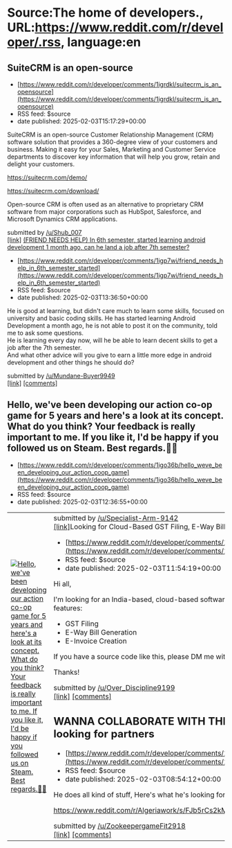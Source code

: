 # Source:The home of developers., URL:https://www.reddit.com/r/developer/.rss, language:en

## SuiteCRM is an open-source
 - [https://www.reddit.com/r/developer/comments/1igrdkl/suitecrm_is_an_opensource](https://www.reddit.com/r/developer/comments/1igrdkl/suitecrm_is_an_opensource)
 - RSS feed: $source
 - date published: 2025-02-03T15:17:29+00:00

<!-- SC_OFF --><div class="md"><p>SuiteCRM is an open-source Customer Relationship Management (CRM) software solution that provides a 360-degree view of your customers and business. Making it easy for your Sales, Marketing and Customer Service departments to discover key information that will help you grow, retain and delight your customers.</p> <p><a href="https://suitecrm.com/demo/">https://suitecrm.com/demo/</a></p> <p><a href="https://suitecrm.com/download/">https://suitecrm.com/download/</a></p> <p>Open-source CRM is often used as an alternative to proprietary CRM software from major corporations such as HubSpot, Salesforce, and Microsoft Dynamics CRM applications.</p> </div><!-- SC_ON --> &#32; submitted by &#32; <a href="https://www.reddit.com/user/Shub_007"> /u/Shub_007 </a> <br/> <span><a href="https://www.reddit.com/r/developer/comments/1igrdkl/suitecrm_is_an_opensource/">[link]</a></span> &#32; <span><a href="https://www.reddit.com/r/developer/comments/1igrdkl/suitecrm_is_

## (FRIEND NEEDS HELP) In 6th semester, started learning android development 1 month ago, can he land a job after 7th semester?
 - [https://www.reddit.com/r/developer/comments/1igp7wi/friend_needs_help_in_6th_semester_started](https://www.reddit.com/r/developer/comments/1igp7wi/friend_needs_help_in_6th_semester_started)
 - RSS feed: $source
 - date published: 2025-02-03T13:36:50+00:00

<!-- SC_OFF --><div class="md"><p>He is good at learning, but didn&#39;t care much to learn some skills, focused on university and basic coding skills. He has started learning Android Development a month ago, he is not able to post it on the community, told me to ask some questions.<br/> He is learning every day now, will he be able to learn decent skills to get a job after the 7th semester.<br/> And what other advice will you give to earn a little more edge in android development and other things he should do?</p> </div><!-- SC_ON --> &#32; submitted by &#32; <a href="https://www.reddit.com/user/Mundane-Buyer9949"> /u/Mundane-Buyer9949 </a> <br/> <span><a href="https://www.reddit.com/r/developer/comments/1igp7wi/friend_needs_help_in_6th_semester_started/">[link]</a></span> &#32; <span><a href="https://www.reddit.com/r/developer/comments/1igp7wi/friend_needs_help_in_6th_semester_started/">[comments]</a></span>

## Hello, we've been developing our action co-op game for 5 years and here's a look at its concept. What do you think? Your feedback is really important to me. If you like it, I'd be happy if you followed us on Steam. Best regards.🌸🙏
 - [https://www.reddit.com/r/developer/comments/1igo36b/hello_weve_been_developing_our_action_coop_game](https://www.reddit.com/r/developer/comments/1igo36b/hello_weve_been_developing_our_action_coop_game)
 - RSS feed: $source
 - date published: 2025-02-03T12:36:55+00:00

<table> <tr><td> <a href="https://www.reddit.com/r/developer/comments/1igo36b/hello_weve_been_developing_our_action_coop_game/"> <img src="https://external-preview.redd.it/dmRkeHQzMTc1eGdlMbPJsDwkjphZgwOszN1-Fic4jYyY0eIhs-fvzcASpwSu.png?width=640&amp;crop=smart&amp;auto=webp&amp;s=a6ef800a79ad394dafad670bf9d3fd1561ec7c44" alt="Hello, we've been developing our action co-op game for 5 years and here's a look at its concept. What do you think? Your feedback is really important to me. If you like it, I'd be happy if you followed us on Steam. Best regards.🌸🙏" title="Hello, we've been developing our action co-op game for 5 years and here's a look at its concept. What do you think? Your feedback is really important to me. If you like it, I'd be happy if you followed us on Steam. Best regards.🌸🙏" /> </a> </td><td> &#32; submitted by &#32; <a href="https://www.reddit.com/user/Specialist-Arm-9142"> /u/Specialist-Arm-9142 </a> <br/> <span><a href="https://v.redd.it/wzki50175xge1">[link]</a></sp

## Looking for Cloud-Based GST Filing, E-Way Bill and E-Invoice Software (Source Code)
 - [https://www.reddit.com/r/developer/comments/1igndmx/looking_for_cloudbased_gst_filing_eway_bill_and](https://www.reddit.com/r/developer/comments/1igndmx/looking_for_cloudbased_gst_filing_eway_bill_and)
 - RSS feed: $source
 - date published: 2025-02-03T11:54:19+00:00

<!-- SC_OFF --><div class="md"><p>Hi all,</p> <p>I&#39;m looking for an India-based, cloud-based software (built with React preferred) that includes the following features:</p> <ul> <li>GST Filing</li> <li>E-Way Bill Generation</li> <li>E-Invoice Creation</li> </ul> <p>If you have a source code like this, please DM me with a demo and your pricing.</p> <p>Thanks!</p> </div><!-- SC_ON --> &#32; submitted by &#32; <a href="https://www.reddit.com/user/Over_Discipline9199"> /u/Over_Discipline9199 </a> <br/> <span><a href="https://www.reddit.com/r/developer/comments/1igndmx/looking_for_cloudbased_gst_filing_eway_bill_and/">[link]</a></span> &#32; <span><a href="https://www.reddit.com/r/developer/comments/1igndmx/looking_for_cloudbased_gst_filing_eway_bill_and/">[comments]</a></span>

## WANNA COLLABORATE WITH THIS GUY? he's an algerian developer looking for partners
 - [https://www.reddit.com/r/developer/comments/1igkv2e/wanna_collaborate_with_this_guy_hes_an_algerian](https://www.reddit.com/r/developer/comments/1igkv2e/wanna_collaborate_with_this_guy_hes_an_algerian)
 - RSS feed: $source
 - date published: 2025-02-03T08:54:12+00:00

<!-- SC_OFF --><div class="md"><p>He does all kind of stuff, Here&#39;s what he&#39;s looking for in his post:</p> <p><a href="https://www.reddit.com/r/Algeriawork/s/FJb5rCs2kM">https://www.reddit.com/r/Algeriawork/s/FJb5rCs2kM</a></p> </div><!-- SC_ON --> &#32; submitted by &#32; <a href="https://www.reddit.com/user/ZookeepergameFit2918"> /u/ZookeepergameFit2918 </a> <br/> <span><a href="https://www.reddit.com/r/developer/comments/1igkv2e/wanna_collaborate_with_this_guy_hes_an_algerian/">[link]</a></span> &#32; <span><a href="https://www.reddit.com/r/developer/comments/1igkv2e/wanna_collaborate_with_this_guy_hes_an_algerian/">[comments]</a></span>

